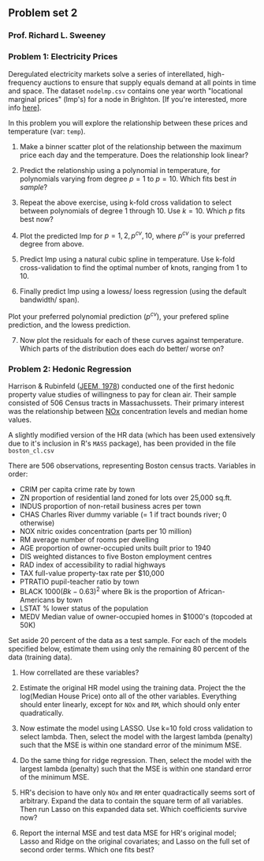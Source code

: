 
## Problem set 2
### Prof. Richard L. Sweeney

### Problem 1: Electricity Prices

Deregulated electricity markets solve a series of interellated, high-frequency auctions to ensure that supply equals demand at all points in time and space. The dataset `nodelmp.csv` contains one year worth "locational marginal prices" (lmp's) for a node in Brighton. [If you're interested, more info [here](https://www.iso-ne.com/participate/support/faq/lmp)].

In this problem you will explore the relationship between these prices and temperature (var: `temp`).

1) Make a binner scatter plot of the relationship between the maximum price each day and the temperature. Does the relationship look linear? 

2) Predict the relationship using a polynomial in temperature, for polynomials varying from degree $p=1$ to $p=10$. Which fits best *in sample*?

3) Repeat the above exercise, using k-fold cross validation to select between polynomials of degree 1 through 10. Use $k=10$. Which $p$ fits best now?

4) Plot the predicted lmp for $p=1,2,p^{cv},10$, where $p^{cv}$ is your preferred degree from above. 

5) Predict lmp using a natural cubic spline in temperature. Use k-fold cross-validation to find the optimal number of knots, ranging from 1 to 10.

6) Finally predict lmp using a lowess/ loess regression (using the default bandwidth/ span). 

Plot your preferred polynomial prediction ($p^{cv}$), your prefered spline prediction, and the lowess prediction. 

7) Now plot the residuals for each of these curves against temperature. Which parts of the distribution does each do better/ worse on?

### Problem 2: Hedonic Regression

Harrison & Rubinfeld ([JEEM, 1978](https://www-sciencedirect-com.proxy.bc.edu/science/article/pii/0095069678900062)) conducted one of the first hedonic property value studies of willingness to pay for clean air. Their sample consisted of 506 Census tracts in Massachussets. Their primary interest was the relationship between [NOx](https://www3.epa.gov/region1/airquality/nox.html) concentration levels and median home values. 

A slightly modified version of the HR data (which has been used extensively due to it's inclusion in R's `MASS` package), has been provided in the file `boston_cl.csv`


 There are 506 observations, representing Boston census tracts.
 Variables in order:   
- CRIM     per capita crime rate by town
- ZN       proportion of residential land zoned for lots over 25,000 sq.ft.
- INDUS    proportion of non-retail business acres per town
- CHAS     Charles River dummy variable (= 1 if tract bounds river; 0 otherwise)
- NOX      nitric oxides concentration (parts per 10 million)
- RM       average number of rooms per dwelling
- AGE      proportion of owner-occupied units built prior to 1940
- DIS      weighted distances to five Boston employment centres
- RAD      index of accessibility to radial highways
- TAX      full-value property-tax rate per \$10,000
- PTRATIO  pupil-teacher ratio by town
- BLACK        $1000(Bk - 0.63)^2$ where Bk is the proportion of African-Americans by town
- LSTAT    % lower status of the population
- MEDV     Median value of owner-occupied homes in $1000's (topcoded at 50K)

Set aside 20 percent of the data as a test sample. For each of the models specified below, estimate them using only the remaining 80 percent of the data (training data). 

1) How correllated are these variables?

2) Estimate the original HR model using the training data. Project the the log(Median House Price) onto all of the other variables. Everything should enter linearly, except for `NOx` and `RM`, which should only enter quadratically. 

3) Now estimate the model using LASSO. Use k=10 fold cross validation to select lambda. Then, select the model with the largest lambda (penalty) such that the MSE is within one standard error of the minimum MSE.

3) Do the same thing for ridge regression. Then, select the model with the largest lambda (penalty) such that the MSE is within one standard error of the minimum MSE. 

4) HR's decision to have only `NOx` and `RM` enter quadractically seems sort of arbitrary. Expand the data to contain the square term of all variables. Then run Lasso on this expanded data set. Which coefficients survive now? 

5) Report the internal MSE and test data MSE for HR's original model; Lasso and Ridge on the original covariates; and Lasso on the full set of second order terms. Which one fits best? 
